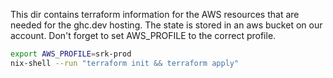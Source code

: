 This dir contains terraform information for the AWS resources that are needed for the ghc.dev hosting.
The state is stored in an aws bucket on our account. Don't forget to set AWS_PROFILE to the correct profile.

```bash
export AWS_PROFILE=srk-prod
nix-shell --run "terraform init && terraform apply"
```
